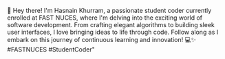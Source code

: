 👋 Hey there! I'm Hasnain Khurram, a passionate student coder currently enrolled at FAST NUCES,
where I'm delving into the exciting world of software development. From crafting elegant algorithms 
to building sleek user interfaces, I love bringing ideas to life through code. Follow along as I 
embark on this journey of continuous learning and innovation! 💻✨ #FASTNUCES #StudentCoder"

